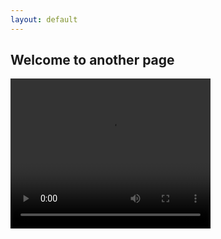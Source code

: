 ```yaml
---
layout: default
---
```


## Welcome to another page

<video src="./assets/vids/mixed_local_mc.mov" width="320" height="240" controls></video>
